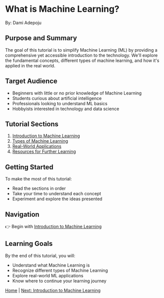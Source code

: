 # What is Machine Learning?

By: Dami Adepoju
## Purpose and Summary
The goal of this tutorial is to simplify Machine Learning (ML) by providing a comprehensive yet accessible introduction to the technology. We'll explore the fundamental concepts, different types of machine learning, and how it's applied in the real world.

## Target Audience
- Beginners with little or no prior knowledge of Machine Learning
- Students curious about artificial intelligence
- Professionals looking to understand ML basics
- Hobbyists interested in technology and data science

## Tutorial Sections
1. [Introduction to Machine Learning](01-introduction.md)
2. [Types of Machine Learning](02-types.md)
3. [Real-World Applications](03-applications.md)
4. [Resources for Further Learning](04-resources.md)

## Getting Started
To make the most of this tutorial:
- Read the sections in order
- Take your time to understand each concept
- Experiment and explore the ideas presented

## Navigation
👉 Begin with [Introduction to Machine Learning](01-introduction.md)

## Learning Goals
By the end of this tutorial, you will:
- Understand what Machine Learning is
- Recognize different types of Machine Learning
- Explore real-world ML applications
- Know where to continue your learning journey


[Home](README.md) | [Next: Introduction to Machine Learning](introduction.md)
